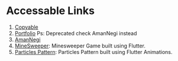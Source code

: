 # Accessable Links

1. [Copyable](https://amannegi.github.io/copyable/)
2. [Portfolio](https://amannegi.github.io/portfolio/) Ps: Deprecated check AmanNegi instead
3. [AmanNegi](https://amannegi.github.io/amannegi/)
3. [MineSweeper](https://amannegi.github.io/minesweeper/): Minesweeper Game built using Flutter.
4. [Particles Pattern](https://amannegi.github.io/particles/): Particles Pattern built using Flutter Animations.
